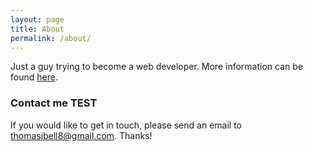 ```yaml
---
layout: page
title: About
permalink: /about/
---
```


Just a guy trying to become a web developer. More information can be found [here](https://thomasjbell7.github.io/A-Brief-Introduction/).

### Contact me TEST

If you would like to get in touch, please send an email to [thomasjbell8@gmail.com](mailto:thomasjbell8@gmail.com). Thanks!
